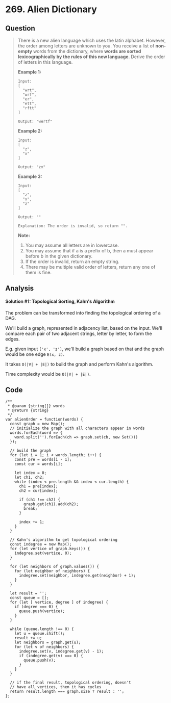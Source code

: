 # 269. Alien Dictionary

## Question

> There is a new alien language which uses the latin alphabet. However, the order among letters are unknown to you. You receive a list of **non-empty** words from the dictionary, where **words are sorted lexicographically by the rules of this new language**. Derive the order of letters in this language.
>
> **Example 1:**
>
> ```text
> Input:
> [
>   "wrt",
>   "wrf",
>   "er",
>   "ett",
>   "rftt"
> ]
>
> Output: "wertf"
> ```
>
> **Example 2:**
>
> ```text
> Input:
> [
>   "z",
>   "x"
> ]
>
> Output: "zx"
> ```
>
> **Example 3:**
>
> ```text
> Input:
> [
>   "z",
>   "x",
>   "z"
> ] 
>
> Output: "" 
>
> Explanation: The order is invalid, so return "".
> ```
>
> **Note:**
>
> 1. You may assume all letters are in lowercase.
> 2. You may assume that if a is a prefix of b, then a must appear before b in the given dictionary.
> 3. If the order is invalid, return an empty string.
> 4. There may be multiple valid order of letters, return any one of them is fine.

## Analysis

#### Solution \#1: Topological Sorting, Kahn's Algorithm

The problem can be transformed into finding the topological ordering of a DAG.

We'll build a graph, represented in adjacency list, based on the input. We'll compare each pair of two adjacent strings, letter by letter, to form the edges.

E.g. given input `['x', 'z']`, we'll build a graph based on that and the graph would be one edge `E(x, z)`. 

It takes `O(|V| + |E|)` to build the graph and perform Kahn's algorithm.

Time complexity would be `O(|V| + |E|)`.

## Code

```text
/**
 * @param {string[]} words
 * @return {string}
 */
var alienOrder = function(words) {
  const graph = new Map();
  // initialize the graph with all characters appear in words
  words.forEach(word => {
    word.split('').forEach(ch => graph.set(ch, new Set()))
  });
  
  // build the graph
  for (let i = 1; i < words.length; i++) {
    const pre = words[i - 1];
    const cur = words[i];
    
    let index = 0;
    let ch1, ch2;
    while (index < pre.length && index < cur.length) {
      ch1 = pre[index];
      ch2 = cur[index];
      
      if (ch1 !== ch2) {
        graph.get(ch1).add(ch2);
        break;
      }
    
      index += 1;
    }
  }
  
  // Kahn's algorithm to get topological ordering
  const indegree = new Map();
  for (let vertice of graph.keys()) {
    indegree.set(vertice, 0);
  } 

  for (let neighbors of graph.values()) {
    for (let neighbor of neighbors) {
      indegree.set(neighbor, indegree.get(neighbor) + 1);
    }
  }
  
  let result = '';
  const queue = [];
  for (let [ vertice, degree ] of indegree) {
    if (degree === 0) {
      queue.push(vertice);
    }
  }

  while (queue.length !== 0) {
    let u = queue.shift();
    result += u;
    let neighbors = graph.get(u);
    for (let v of neighbors) {
      indegree.set(v, indegree.get(v) - 1);
      if (indegree.get(v) === 0) {
        queue.push(v);
      }
    }
  }
  
  // if the final result, topological ordering, doesn't
  // have all vertices, then it has cycles
  return result.length === graph.size ? result : '';
};
```

